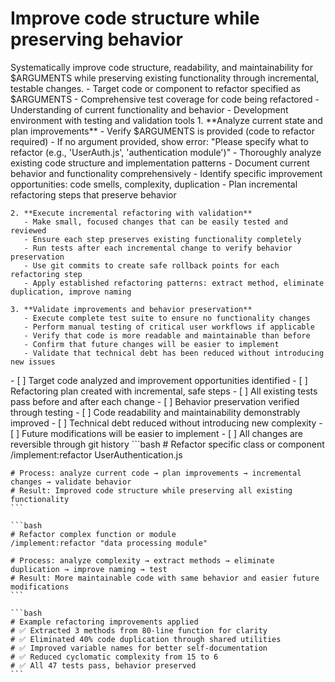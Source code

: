 # Improve code structure while preserving behavior

<instructions>
  <context>
    Systematically improve code structure, readability, and maintainability for $ARGUMENTS while preserving existing functionality through incremental, testable changes.
  </context>

  <requirements>
    - Target code or component to refactor specified as $ARGUMENTS
    - Comprehensive test coverage for code being refactored
    - Understanding of current functionality and behavior
    - Development environment with testing and validation tools
  </requirements>

  <execution>
    1. **Analyze current state and plan improvements**
       - Verify $ARGUMENTS is provided (code to refactor required)
       - If no argument provided, show error: "Please specify what to refactor (e.g., 'UserAuth.js', 'authentication module')"
       - Thoroughly analyze existing code structure and implementation patterns
       - Document current behavior and functionality comprehensively
       - Identify specific improvement opportunities: code smells, complexity, duplication
       - Plan incremental refactoring steps that preserve behavior

    2. **Execute incremental refactoring with validation**
       - Make small, focused changes that can be easily tested and reviewed
       - Ensure each step preserves existing functionality completely
       - Run tests after each incremental change to verify behavior preservation
       - Use git commits to create safe rollback points for each refactoring step
       - Apply established refactoring patterns: extract method, eliminate duplication, improve naming

    3. **Validate improvements and behavior preservation**
       - Execute complete test suite to ensure no functionality changes
       - Perform manual testing of critical user workflows if applicable
       - Verify that code is more readable and maintainable than before
       - Confirm that future changes will be easier to implement
       - Validate that technical debt has been reduced without introducing new issues

  </execution>

  <validation>
    - [ ] Target code analyzed and improvement opportunities identified
    - [ ] Refactoring plan created with incremental, safe steps
    - [ ] All existing tests pass before and after each change
    - [ ] Behavior preservation verified through testing
    - [ ] Code readability and maintainability demonstrably improved
    - [ ] Technical debt reduced without introducing new complexity
    - [ ] Future modifications will be easier to implement
    - [ ] All changes are reversible through git history
  </validation>

  <examples>
    ```bash
    # Refactor specific class or component
    /implement:refactor UserAuthentication.js

    # Process: analyze current code → plan improvements → incremental changes → validate behavior
    # Result: Improved code structure while preserving all existing functionality
    ```

    ```bash
    # Refactor complex function or module
    /implement:refactor "data processing module"

    # Process: analyze complexity → extract methods → eliminate duplication → improve naming → test
    # Result: More maintainable code with same behavior and easier future modifications
    ```

    ```bash
    # Example refactoring improvements applied
    # ✅ Extracted 3 methods from 80-line function for clarity
    # ✅ Eliminated 40% code duplication through shared utilities
    # ✅ Improved variable names for better self-documentation
    # ✅ Reduced cyclomatic complexity from 15 to 6
    # ✅ All 47 tests pass, behavior preserved
    ```

  </examples>
</instructions>
